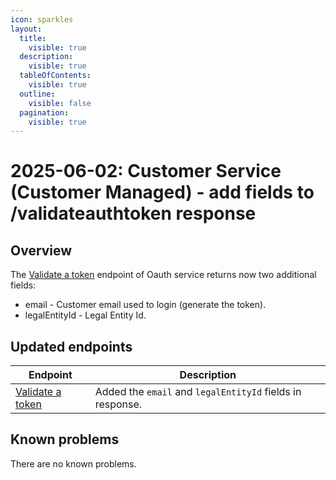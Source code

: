 ```yaml
---
icon: sparkles
layout:
  title:
    visible: true
  description:
    visible: true
  tableOfContents:
    visible: true
  outline:
    visible: false
  pagination:
    visible: true
---
```


# 2025-06-02: Customer Service (Customer Managed) - add fields to /validateauthtoken response

## Overview

The [Validate a token](https://developer.emporix.io/api-references/api-guides//companies-and-customers/customer-management/api-reference/authentication-and-authorization#get-customer-tenant-validateauthtoken) endpoint of Oauth service returns now two additional fields:
* email - Customer email used to login (generate the token).
* legalEntityId - Legal Entity Id.

## Updated endpoints

| Endpoint                                                                                          | Description                               |
|---------------------------------------------------------------------------------------------------|-------------------------------------------|
| [Validate a token](https://developer.emporix.io/api-references/api-guides//companies-and-customers/customer-management/api-reference/authentication-and-authorization#get-customer-tenant-validateauthtoken)               | Added the `email` and `legalEntityId` fields in response. |

## Known problems

There are no known problems.